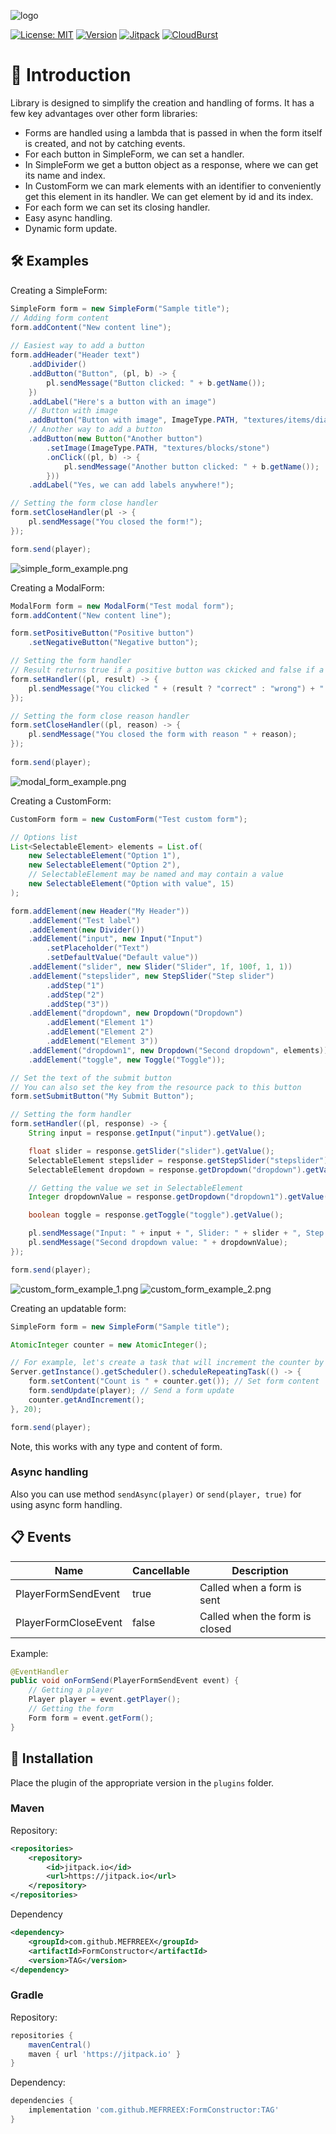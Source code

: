 ![logo](.github/logo_v3.png)

[![License: MIT](https://img.shields.io/badge/License-MIT-blue.svg)](LICENSE)
[![Version](https://img.shields.io/badge/Version-3.0.0-brightgreen)](https://github.com/MEFRREEX/FormConstructor/releases/tag/2.0.1)
[![Jitpack](https://jitpack.io/v/MEFRREEX/FormConstructor.svg)](https://jitpack.io/#MEFRREEX/FormConstructor)
[![CloudBurst](https://img.shields.io/badge/CloudBurst-2.0.1-brightgreen)](https://cloudburstmc.org/resources/formconstructor-v2.957)

# 🤔 Introduction

Library is designed to simplify the creation and handling of forms.
It has a few key advantages over other form libraries:

- Forms are handled using a lambda that is passed in when the form itself is created, and not by catching events.
- For each button in SimpleForm, we can set a handler.
- In SimpleForm we get a button object as a response, where we can get its name and index.
- In CustomForm we can mark elements with an identifier to conveniently get this element in its handler. We can get element by id and its index.
- For each form we can set its closing handler.
- Easy async handling.
- Dynamic form update.

## 🛠 Examples

Creating a SimpleForm:

```java
SimpleForm form = new SimpleForm("Sample title");
// Adding form content
form.addContent("New content line");
    
// Easiest way to add a button
form.addHeader("Header text")
    .addDivider()
    .addButton("Button", (pl, b) -> {
        pl.sendMessage("Button clicked: " + b.getName());
    })
    .addLabel("Here's a button with an image")
    // Button with image
    .addButton("Button with image", ImageType.PATH, "textures/items/diamond")
    // Another way to add a button
    .addButton(new Button("Another button")
        .setImage(ImageType.PATH, "textures/blocks/stone")
        .onClick((pl, b) -> {
            pl.sendMessage("Another button clicked: " + b.getName());
        }))
    .addLabel("Yes, we can add labels anywhere!");

// Setting the form close handler
form.setCloseHandler(pl -> {
    pl.sendMessage("You closed the form!");
});

form.send(player);
```
![simple_form_example.png](.github/examples/simple_form_example.png)

Creating a ModalForm:

```java
ModalForm form = new ModalForm("Test modal form");
form.addContent("New content line");

form.setPositiveButton("Positive button")
    .setNegativeButton("Negative button");

// Setting the form handler
// Result returns true if a positive button was ckicked and false if a negative button was ckicked
form.setHandler((pl, result) -> {
    pl.sendMessage("You clicked " + (result ? "correct" : "wrong") + " button!");
});

// Setting the form close reason handler
form.setCloseHandler((pl, reason) -> {
    pl.sendMessage("You closed the form with reason " + reason);
});
        
form.send(player);
```
![modal_form_example.png](.github/examples/modal_form_example.png)

Creating a CustomForm:

```java
CustomForm form = new CustomForm("Test custom form");

// Options list 
List<SelectableElement> elements = List.of(
    new SelectableElement("Option 1"),
    new SelectableElement("Option 2"),
    // SelectableElement may be named and may contain a value
    new SelectableElement("Option with value", 15)
);

form.addElement(new Header("My Header"))
    .addElement("Test label")
    .addElement(new Divider())
    .addElement("input", new Input("Input")
        .setPlaceholder("Text")
        .setDefaultValue("Default value"))
    .addElement("slider", new Slider("Slider", 1f, 100f, 1, 1))
    .addElement("stepslider", new StepSlider("Step slider")
        .addStep("1")
        .addStep("2")
        .addStep("3"))
    .addElement("dropdown", new Dropdown("Dropdown")
        .addElement("Element 1")
        .addElement("Element 2")
        .addElement("Element 3"))
    .addElement("dropdown1", new Dropdown("Second dropdown", elements))
    .addElement("toggle", new Toggle("Toggle"));

// Set the text of the submit button
// You can also set the key from the resource pack to this button
form.setSubmitButton("My Submit Button"); 

// Setting the form handler
form.setHandler((pl, response) -> {
    String input = response.getInput("input").getValue();

    float slider = response.getSlider("slider").getValue();
    SelectableElement stepslider = response.getStepSlider("stepslider").getValue();
    SelectableElement dropdown = response.getDropdown("dropdown").getValue();

    // Getting the value we set in SelectableElement
    Integer dropdownValue = response.getDropdown("dropdown1").getValue().getValue(Integer.class);

    boolean toggle = response.getToggle("toggle").getValue();

    pl.sendMessage("Input: " + input + ", Slider: " + slider + ", Step Slider: " + stepslider + ", Dropdown: " + dropdown + ", Toggle: " + toggle);
    pl.sendMessage("Second dropdown value: " + dropdownValue);
});

form.send(player);
```
![custom_form_example_1.png](.github/examples/custom_form_example_1.png)
![custom_form_example_2.png](.github/examples/custom_form_example_2.png)

Creating an updatable form:

```java
SimpleForm form = new SimpleForm("Sample title");

AtomicInteger counter = new AtomicInteger();

// For example, let's create a task that will increment the counter by 1 every second
Server.getInstance().getScheduler().scheduleRepeatingTask(() -> {
    form.setContent("Count is " + counter.get()); // Set form content
    form.sendUpdate(player); // Send a form update
    counter.getAndIncrement();
}, 20);

form.send(player);
```
Note, this works with any type and content of form.

### Async handling
Also you can use method `sendAsync(player)` or `send(player, true)` for using async form handling.

## 📋 Events
| Name                 | Cancellable | Description                      |
|----------------------|-------------|----------------------------------|
| PlayerFormSendEvent  | true        | Called when a form is sent       |
| PlayerFormCloseEvent | false       | Called when the form is closed   |

Example:
```java
@EventHandler
public void onFormSend(PlayerFormSendEvent event) {
    // Getting a player
    Player player = event.getPlayer();
    // Getting the form
    Form form = event.getForm();
}
```

## 🔌 Installation
Place the plugin of the appropriate version in the `plugins` folder.

### Maven

Repository:
```xml
<repositories>
    <repository>
        <id>jitpack.io</id>
        <url>https://jitpack.io</url>
    </repository>
</repositories>
```

Dependency
```xml
<dependency>
    <groupId>com.github.MEFRREEX</groupId>
    <artifactId>FormConstructor</artifactId>
    <version>TAG</version>
</dependency>
```

### Gradle

Repository:
```groovy
repositories {
    mavenCentral()
    maven { url 'https://jitpack.io' }
}
```
Dependency:
```groovy
dependencies {
    implementation 'com.github.MEFRREEX:FormConstructor:TAG'
}
